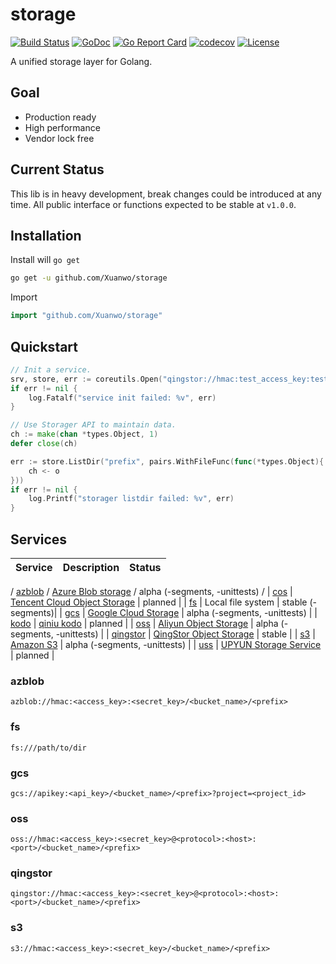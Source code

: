 # storage

[![Build Status](https://travis-ci.com/Xuanwo/storage.svg?branch=master)](https://travis-ci.com/Xuanwo/storage)
[![GoDoc](https://godoc.org/github.com/Xuanwo/storage?status.svg)](https://godoc.org/github.com/Xuanwo/storage)
[![Go Report Card](https://goreportcard.com/badge/github.com/Xuanwo/storage)](https://goreportcard.com/report/github.com/Xuanwo/storage)
[![codecov](https://codecov.io/gh/Xuanwo/storage/branch/master/graph/badge.svg)](https://codecov.io/gh/Xuanwo/storage)
[![License](https://img.shields.io/badge/license-apache%20v2-blue.svg)](https://github.com/Xuanwo/storage/blob/master/LICENSE)

A unified storage layer for Golang.

## Goal

- Production ready
- High performance
- Vendor lock free

## Current Status

This lib is in heavy development, break changes could be introduced at any time. All public interface or functions expected to be stable at `v1.0.0`.

## Installation

Install will `go get`

```bash
go get -u github.com/Xuanwo/storage
```

Import

```go
import "github.com/Xuanwo/storage"
```

## Quickstart


```go
// Init a service.
srv, store, err := coreutils.Open("qingstor://hmac:test_access_key:test_secret_key@https:qingstor.com:443/test_bucket_name")
if err != nil {
    log.Fatalf("service init failed: %v", err)
}

// Use Storager API to maintain data.
ch := make(chan *types.Object, 1)
defer close(ch)

err := store.ListDir("prefix", pairs.WithFileFunc(func(*types.Object){
    ch <- o
}))
if err != nil {
    log.Printf("storager listdir failed: %v", err)
}
```

## Services

| Service | Description | Status |
| ------- | ----------- | ------ |
/ [azblob](#azblob) / [Azure Blob storage](https://docs.microsoft.com/en-us/azure/storage/blobs/) / alpha (-segments, -unittests) /
| [cos](#cos) | [Tencent Cloud Object Storage](https://cloud.tencent.com/product/cos) | planned |
| [fs](#fs) | Local file system | stable (-segments)|
| [gcs](#gcs) | [Google Cloud Storage](https://cloud.google.com/storage/) | alpha (-segments, -unittests) |
| [kodo](#kodo) | [qiniu kodo](https://www.qiniu.com/products/kodo) | planned |
| [oss](#oss) | [Aliyun Object Storage](https://www.aliyun.com/product/oss) | alpha (-segments, -unittests) |
| [qingstor](#qingstor) | [QingStor Object Storage](https://www.qingcloud.com/products/qingstor/) | stable |
| [s3](#s3) | [Amazon S3](https://aws.amazon.com/s3/) | alpha (-segments, -unittests) |
| [uss](#uss) | [UPYUN Storage Service](https://www.upyun.com/products/file-storage) | planned |

### azblob

`azblob://hmac:<access_key>:<secret_key>/<bucket_name>/<prefix>`

### fs

`fs:///path/to/dir`

### gcs

`gcs://apikey:<api_key>/<bucket_name>/<prefix>?project=<project_id>`

### oss

`oss://hmac:<access_key>:<secret_key>@<protocol>:<host>:<port>/<bucket_name>/<prefix>`

### qingstor

`qingstor://hmac:<access_key>:<secret_key>@<protocol>:<host>:<port>/<bucket_name>/<prefix>`

### s3

`s3://hmac:<access_key>:<secret_key>/<bucket_name>/<prefix>`
